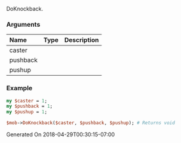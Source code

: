 DoKnockback.
### Arguments
**Name**|**Type**|**Description**
:---|:---|:---
caster||
pushback||
pushup||

### Example

```perl
my $caster = 1;
my $pushback = 1;
my $pushup = 1;

$mob->DoKnockback($caster, $pushback, $pushup); # Returns void
```


Generated On 2018-04-29T00:30:15-07:00